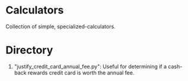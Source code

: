 # Calculators
Collection of simple, specialized-calculators.
# Directory
1. "justify_credit_card_annual_fee.py": Useful for determining if a cash-back rewards credit card is worth the annual fee.
